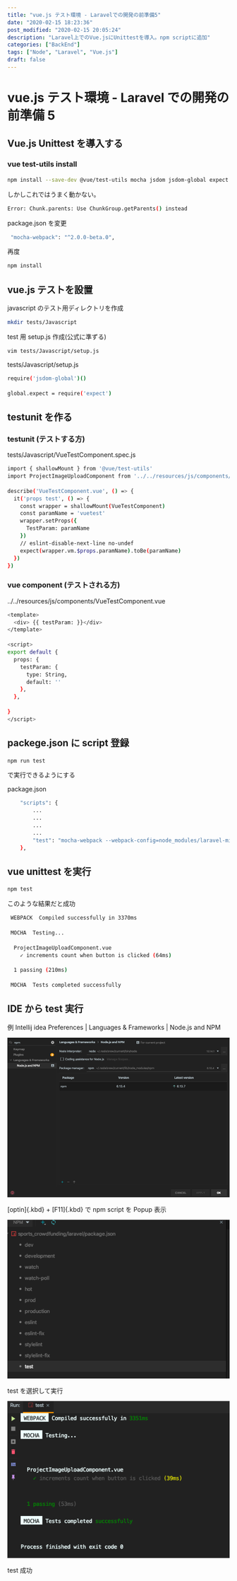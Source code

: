```yaml
---
title: "vue.js テスト環境 - Laravelでの開発の前準備5"
date: "2020-02-15 18:23:36"
post_modified: "2020-02-15 20:05:24"
description: "Laravel上でのVue.jsにUnittestを導入。npm scriptに追加"
categories: ["BackEnd"]
tags: ["Node", "Laravel", "Vue.js"]
draft: false
---
```


# vue.js テスト環境 - Laravel での開発の前準備 5

## Vue.js Unittest を導入する

### vue test-utils install

```bash
npm install --save-dev @vue/test-utils mocha jsdom jsdom-global expect
```

しかしこれではうまく動かない。

```bash
Error: Chunk.parents: Use ChunkGroup.getParents() instead
```

package.json を変更

```bash
 "mocha-webpack": "^2.0.0-beta.0",
```

再度

```bash
npm install
```

## vue.js テストを設置

javascript のテスト用ディレクトリを作成

```bash
mkdir tests/Javascript
```

test 用 setup.js 作成(公式に準ずる)

```bash
vim tests/Javascript/setup.js
```

tests/Javascript/setup.js

```bash
require('jsdom-global')()

global.expect = require('expect')
```

## testunit を作る

### testunit (テストする方)

tests/Javascript/VueTestComponent.spec.js

```bash
import { shallowMount } from '@vue/test-utils'
import ProjectImageUploadComponent from '../../resources/js/components/VueTestComponent.vue'

describe('VueTestComponent.vue', () => {
  it('props test', () => {
    const wrapper = shallowMount(VueTestComponent)
    const paramName = 'vuetest'
    wrapper.setProps({
      TestParam: paramName
    })
    // eslint-disable-next-line no-undef
    expect(wrapper.vm.$props.paramName).toBe(paramName)
  })
})
```

### vue component (テストされる方)

../../resources/js/components/VueTestComponent.vue

```bash
<template>
  <div> {{ testParam: }}</div>
</template>

<script>
export default {
  props: {
    testParam: {
      type: String,
      default: ''
    },
  },

}
</script>
```

## packege.json に script 登録

```bash
npm run test
```

で実行できるようにする

package.json

```bash
    "scripts": {
        ...
        ...
        ...
        ...
        "test": "mocha-webpack --webpack-config=node_modules/laravel-mix/setup/webpack.config.js --require tests/Javascript/setup.js tests/Javascript/**/*.spec.js"
    },
```

## vue unittest を実行

```bash
npm test
```

このような結果だと成功

```bash
 WEBPACK  Compiled successfully in 3370ms

 MOCHA  Testing...

  ProjectImageUploadComponent.vue
    ✓ increments count when button is clicked (64ms)

  1 passing (210ms)

 MOCHA  Tests completed successfully
```

## IDE から test 実行

例 Intellij idea Preferences \| Languages & Frameworks \| Node.js and NPM

![](images/Screen-Shot-2020-02-15-at-18.04.51.png)

[optin]{.kbd} + [F11]{.kbd} で npm script を Popup 表示

![](images/Screen-Shot-2020-02-15-at-18.06.52.png)

test を選択して実行

![](images/Screen-Shot-2020-02-15-at-18.07.53.png)

test 成功
